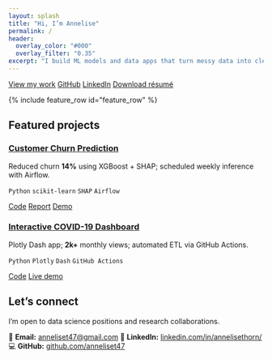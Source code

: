 ```yaml
---
layout: splash
title: "Hi, I’m Annelise"
permalink: /
header:
  overlay_color: "#000"
  overlay_filter: "0.35"
excerpt: "I build ML models and data apps that turn messy data into clear decisions — with Python, SQL, and dashboards."
---
```


<p class="page-cta">
  <a class="btn btn--primary" href="/projects/">View my work</a>
  <a class="btn btn--primary" href="https://github.com/anneliset47">GitHub</a>
  <a class="btn btn--primary" href="https://www.linkedin.com/in/annelisethorn/">LinkedIn</a>
  <a class="btn btn--primary" href="/downloads/Annelise_Thorn_Resume.pdf">Download résumé</a>
</p>

{% include feature_row id="feature_row" %}

## Featured projects

<div class="grid__wrapper">
  <article class="archive__item">
    <h3><a href="/projects/churn/">Customer Churn Prediction</a></h3>
    <p>Reduced churn <strong>14%</strong> using XGBoost + SHAP; scheduled weekly inference with Airflow.</p>
    <p><code>Python</code> <code>scikit-learn</code> <code>SHAP</code> <code>Airflow</code></p>
    <p>
      <a class="btn btn--primary" href="https://github.com/YOUR_REPO_1">Code</a>
      <a class="btn" href="/downloads/churn-report.pdf">Report</a>
      <a class="btn" href="/demos/churn-app/">Demo</a>
    </p>
  </article>

  <article class="archive__item">
    <h3><a href="/projects/covid-dashboard/">Interactive COVID-19 Dashboard</a></h3>
    <p>Plotly Dash app; <strong>2k+</strong> monthly views; automated ETL via GitHub Actions.</p>
    <p><code>Python</code> <code>Plotly</code> <code>Dash</code> <code>GitHub Actions</code></p>
    <p>
      <a class="btn btn--primary" href="https://github.com/YOUR_REPO_2">Code</a>
      <a class="btn" href="/demos/covid/">Live demo</a>
    </p>
  </article>
</div>

## Let’s connect

I’m open to data science positions and research collaborations.

📧 **Email:** [anneliset47@gmail.com](anneliset47@gmail.com)
💼 **LinkedIn:** [linkedin.com/in/annelisethorn/](https://www.linkedin.com/in/annelisethorn/) 
💻 **GitHub:** [github.com/anneliset47](github.com/anneliset47)